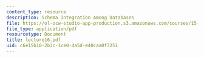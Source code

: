 ```yaml
---
content_type: resource
description: Schema Integration Among Databases
file: https://ol-ocw-studio-app-production.s3.amazonaws.com/courses/15-565j-integrating-esystems-global-information-systems-spring-2002/c6e15b102b3c1ce04a5de40caa0f7251_lecture16.pdf
file_type: application/pdf
resourcetype: Document
title: lecture16.pdf
uid: c6e15b10-2b3c-1ce0-4a5d-e40caa0f7251
---
```

